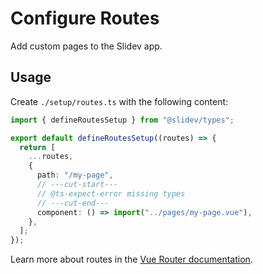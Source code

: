 # Configure Routes

<Environment type="client" />

Add custom pages to the Slidev app.

## Usage

Create `./setup/routes.ts` with the following content:

```ts twoslash [./setup/routes.ts]
import { defineRoutesSetup } from "@slidev/types";

export default defineRoutesSetup((routes) => {
  return [
    ...routes,
    {
      path: "/my-page",
      // ---cut-start---
      // @ts-expect-error missing types
      // ---cut-end---
      component: () => import("../pages/my-page.vue"),
    },
  ];
});
```

Learn more about routes in the [Vue Router documentation](https://router.vuejs.org/).
